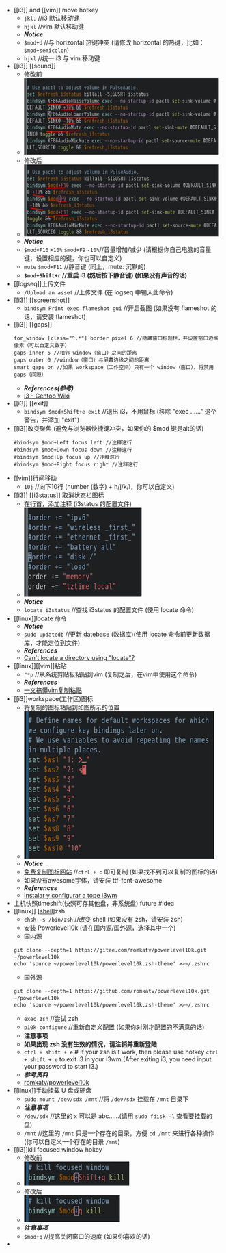 - [[i3]] and [[vim]] move hotkey
  * `jkl;` //i3 默认移动键
  * `hjkl` //vim 默认移动键
  * ***Notice***
  * `$mod+d` //与 horizontal 热键冲突 (请修改 horizontal 的热键，比如：`$mod+semicolon`)
  * `hjkl` //统一 i3 与 vim 移动键
- [[i3]] [[sound]]
  * 修改前 
  * ![image.png](../assets/image_1661396054219_0.png) 
  * 修改后 
  * ![image.png](../assets/image_1661396138481_0.png) 
  * ***Notice***
  * `$mod+F10` `+10%` `$mod+F9` `-10%`//音量增加/减少 (请根据你自己电脑的音量键，设置相应的键，你也可以自定义)
  * `mute` `$mod+F11` //静音键 (同上，mute: 沉默的)
  * **`$mod+Shift+r` //重启 i3 (然后按下静音键) (如果没有声音的话)**
- [[logseq]]上传文件
  * `/Upload an asset` //上传文件 (在 logseq 中输入此命令)
- [[i3]] [[screenshot]]
  * `bindsym Print exec flameshot gui` //开启截图 (如果没有 flameshot 的话，请安装 flameshot)
- [[i3]] [[gaps]]
  ```
  for_window [class="^.*"] border pixel 6 //隐藏窗口标题栏，并设置窗口边框像素（可以自定义数字）
  gaps inner 5 //相邻 window（窗口）之间的距离
  gaps outer 0 //window（窗口）与屏幕边缘之间的距离
  smart_gaps on //如果 workspace（工作空间）只有一个 window（窗口），将禁用 gaps（间隙）
  ```
  * ***References(参考)***
  * [i3 - Gentoo Wiki](https://wiki.gentoo.org/wiki/I3#Configuring_gaps_between_tiled_windows_.28i3-gaps_only.29 "i3 - Gentoo Wiki")
- [[i3]] [[exit]]
  * `bindsym $mod+Shift+e exit` //退出 i3，不用鼠标 (移除 "exec ……" 这个警告，并添加 "exit")
- [[i3]]改变聚焦 (避免与浏览器快捷键冲突，如果你的 $mod 键是alt的话)
  ```
  #bindsym $mod+Left focus left //注释这行
  #bindsym $mod+Down focus down //注释这行
  #bindsym $mod+Up focus up //注释这行
  #bindsym $mod+Right focus right //注释这行
  ```
- [[vim]]行间移动
  * `10j` //向下10行 (number (数字) + h/j/k/l，你可以自定义)
- [[i3]] [[i3status]] 取消状态栏图标
  * 在行首，添加注释 (i3status 的配置文件) 
  * ![image.png](../assets/image_1661412904312_0.png)
  * ***Notice***
  * `locate i3status` //查找 i3status 的配置文件 (使用 locate 命令)
- [[linux]]locate 命令
  * ***Notice***
  * `sudo updatedb` //更新 datebase (数据库)(使用 locate 命令前更新数据库，才能定位到文件)
  * ***References***
  * [Can't locate a directory using "locate"?](https://askubuntu.com/questions/800347/cant-locate-a-directory-using-locate?)
- [[linux]][[vim]]粘贴
  * `"*p` //从系统剪贴板粘贴到vim (复制之后，在vim中使用这个命令)
  * ***References***
  * [一文搞懂vim复制粘贴](https://www.cnblogs.com/huahuayu/p/12235242.html "一文搞懂vim复制粘贴")
- [[i3]]workspace(工作区)图标
  * 将复制的图标粘贴到如图所示的位置
  * ![image.png](../assets/image_1661419717703_0.png) 
  * ***Notice***
  * [免费复制图标网站](https://fontawesome.com/cheatsheet "Cheatsheet - Font Awesome") //`ctrl + c` 即可复制 (如果找不到可以复制的图标的话)
  * 如果没有awesome字体，请安装 ttf-font-awesome
  * ***References***
  * [Instalar y configurar a tope i3wm](https://www.youtube.com/watch?v=Bw5sDLOvN20&ab_channel=GerryStudios)
- 主机快照timeshift(快照可存其他盘，非系统盘) future #idea
- [[linux]] [[shell]](命令解析器)zsh
  * `chsh -s /bin/zsh` //改变 shell (如果没有 zsh，请安装 zsh)
  * 安装 Powerlevel10k (请在国内源/国外源，选择其中一个)
  * 国内源
  ```
  git clone --depth=1 https://gitee.com/romkatv/powerlevel10k.git ~/powerlevel10k
  echo 'source ~/powerlevel10k/powerlevel10k.zsh-theme' >>~/.zshrc
  ```
  * 国外源
  ```
  git clone --depth=1 https://github.com/romkatv/powerlevel10k.git ~/powerlevel10k
  echo 'source ~/powerlevel10k/powerlevel10k.zsh-theme' >>~/.zshrc
  ```
  * `exec zsh` //尝试 zsh
  * `p10k configure` //重新自定义配置 (如果你对刚才配置的不满意的话)
  * **注意事项**
  * **如果出现 zsh 没有生效的情况，请注销并重新登陆**
  * `ctrl + shift + e` # If your zsh is't work, then please use hotkey `ctrl + shift + e` to exit i3 in your i3wm.(After exiting i3, you need input your password to start i3.)
  * ***参考资料***
  * [romkatv/powerlevel10k](https://github.com/romkatv/powerlevel10k#installation)
- [[linux]]手动挂载 U 盘或硬盘
  * `sudo mount /dev/sdx /mnt` //将 `/dev/sdx` 挂载在 `/mnt` 目录下
  * ***注意事项***
  * `/dev/sdx` //这里的 `x` 可以是 abc……(请用 `sudo fdisk -l` 查看要挂载的盘)
  * `/mnt` //这里的 `/mnt` 只是一个存在的目录，方便 `cd /mnt` 来进行各种操作 (你可以自定义一个存在的目录 `/mnt`)
- [[i3]]kill focused window hokey
  * 修改前
  * ![image.png](../assets/image_1661442426935_0.png)
  * 修改后
  * ![image.png](../assets/image_1661442485476_0.png)
  * ***注意事项***
  * `$mod+q` //提高关闭窗口的速度 (如果你喜欢的话)
-
